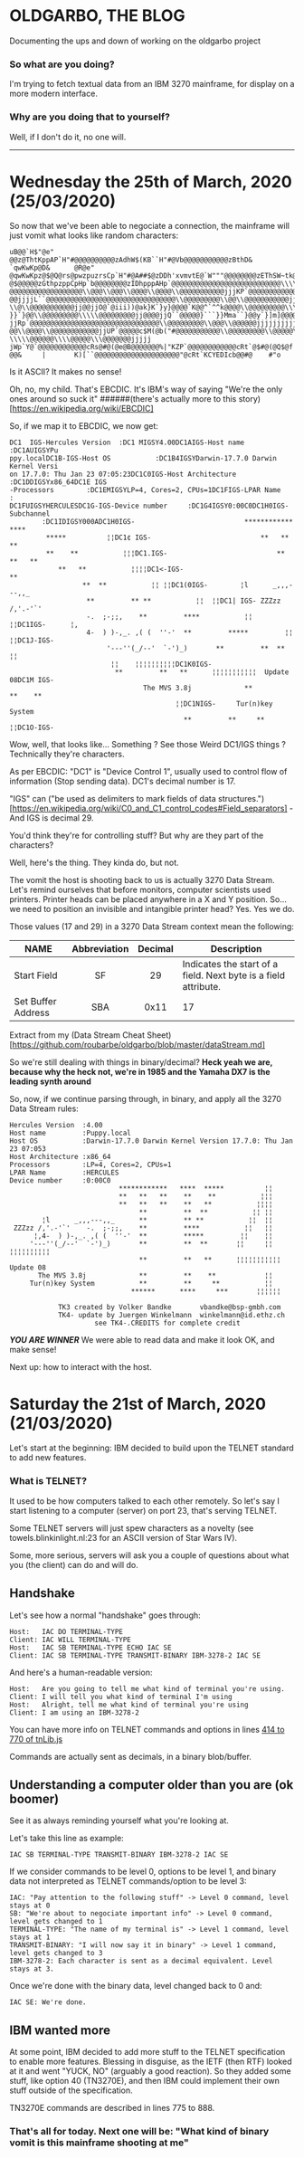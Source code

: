# OLDGARBO, THE BLOG
Documenting the ups and down of working on the oldgarbo project

### So what are you doing?
I'm trying to fetch textual data from an IBM 3270 mainframe, for display on a more modern interface.

### Why are you doing that to yourself?
Well, if I don't do it, no one will.
***

# Wednesday the 25th of March, 2020 (25/03/2020)
So now that we've been able to negociate a connection, the mainframe will just vomit what looks like random characters:

```
uB@@`H$"@e"     @@z@ThtKppAP`H"#@@@@@@@@@@zAdhW$(KB``H"#@Vb@@@@@@@@@@@zBthD&    `qwKwKp@D&      @R@e"   @qwKwKpz@$@Q@rs@pwzpuzrsCp`H"#@A##$@zDDh'xvmvtE@`W"""@@@@@@@@zEThSW~tk@C"~rk@CWd"~qFP`SWAY@U@@@@@@@@@zFdhHEYCdSEbG``D%
@$@@@@@zGthpzppCpHp`b@@@@@@@@zIDhpppAHp`@@@@@@@@@@@@@@@@@@@@@@@@@@@\\\\\\\\\\\\@@@\\\\@@\\\\\@@@@@@@@@@jjJ@`@@@@@@@@@
@@@@@@@@@@@@@@@@@@\\@@@\\@@@\\@@@@\\@@@@\\@@@@@@@@@@@jjjKP`@@@@@@@@@@@@@@@@@@@@@@@@@@@\\@@@\\@@@\\@@@@\\@@@\\@@@@@@@@@
@@jjjjL``@@@@@@@@@@@@@@@@@@@@@@@@@@@@@@@@\\@@@@@@@@@\\@@\\@@@@@@@@@@@jj@jjMp`@@@@@@@@j@@@@@@mkkk```kkm@@@@@@\\@@@@@@@@@
\\@\\@@@@@@@@@@@jj@@jjO@`@iii))@ak}K`}y}@@@@`K@@^`^^k@@@@\\@@@@@@@@@\\\\@@@@@@@@@@@jj@@@jjPP`@@@@@@jkt`@@]@]`kmK@kM@M@@
}}`}@@\\@@@@@@@@@\\\\\@@@@@@@@@jj@@@@jjQ``@@@@@}```}}Mma``}@@y`}]m]@@@@@@@\\@@@@@@@@@\\@@\\@@@@@@@jj@@@@@jj@@@@jjjjjjjj
jjRp`@@@@@@@@@@@@@@@@@@@@@@@@@@@@@@@@\\@@@@@@@@@\\@@@\\@@@@@@jjjjjjjjjjj@@d#@pxT@`@@@@@@@@Teb@sKx@@@@@@@@@@@@@\\@@@@@@@
@@\\@@@@\\@@@@@@@@@@@@jjUP`@@@@@c$M(@b("#@@@@@@@@@@@\\@@@@@@@@@\\@@@@@\\@@@@@@@@@@@jjV``@@@@@@@@@@@@@@@@@@@@@@@@@@@@@@\
\\\\\@@@@@@\\\\@@@@@\\\@@@@@@@jjjjj
jWp`Y@`@@@@@@@@@@@@cRs@#@(@e@B@@@@@@@%|"KZP`@@@@@@@@@@@@cRt`@$#@(@Q$@f       @@&     |       K)[``@@@@@@@@@@@@@@@@@@@@@"@cRt`KCYEDIcb@@#@    #"o
```

Is it ASCII? It makes no sense!

Oh, no, my child. That's EBCDIC. It's IBM's way of saying "We're the only ones around so suck it" 
######(there's actually more to this story)[https://en.wikipedia.org/wiki/EBCDIC]

So, if we map it to EBCDIC, we now get:

```
DC1  IGS-Hercules Version  :DC1 MIGSY4.00DC1AIGS-Host name         :DC1AUIGSYPu
ppy.localDC1B-IGS-Host OS           :DC1B4IGSYDarwin-17.7.0 Darwin Kernel Versi
on 17.7.0: Thu Jan 23 07:05:23DC1C0IGS-Host Architecture :DC1DDIGSYx86_64DC1E IGS
-Processors        :DC1EMIGSYLP=4, Cores=2, CPUs=1DC1FIGS-LPAR Name         :
DC1FUIGSYHERCULESDC1G-IGS-Device number     :DC1G4IGSY0:00C0DC1H0IGS-Subchannel
        :DC1IDIGSY000ADC1H0IGS-                           ************   **** 
         *****          ¦¦DC1¢ IGS-                           **   **   **    
         **    **           ¦¦¦DC1.IGS-                           **   **   ** 
            **   **           ¦¦¦¦DC1<-IGS-                                **   
                  **  **           ¦¦ ¦¦DC1(0IGS-        ¦l      _,,,---,,_     
                   **         ** **           ¦¦  ¦¦DC1| IGS- ZZZzz /,'.-'`'    
                   -.  ;-;;,    **         ****           ¦¦   ¦¦DC1IGS-      ¦,
                   4-  ) )-,_. ,( (  ''-'  **         *****         ¦¦    ¦¦DC1J-IGS-
                        '---''(_/--'  `-')_)       **         **  **       ¦¦    
                         ¦¦    ¦¦¦¦¦¦¦¦¦¦DC1K0IGS-                               
                          **         **   **      ¦¦¦¦¦¦¦¦¦¦¦  Update 08DC1M IGS-
                                 The MVS 3.8j             **         **    **    
                                         ¦¦DC1NIGS-     Tur(n)key System         
                                           **         **     **           ¦¦DC1O-IGS-   
```
Wow, well, that looks like... Something ?
See those Weird DC1/IGS things ? Technically they're characters. 

As per EBCDIC: "DC1" is "Device Control 1", usually used to control flow of information (Stop sending data). DC1's decimal number is 17.

"IGS" can ("be used as delimiters to mark fields of data structures.")[https://en.wikipedia.org/wiki/C0_and_C1_control_codes#Field_separators] - And IGS is decimal 29.

You'd think they're for controlling stuff? But why are they part of the characters?

Well, here's the thing. They kinda do, but not.

The vomit the host is shooting back to us is actually 3270 Data Stream. Let's remind ourselves that before monitors, computer scientists used printers. Printer heads can be placed anywhere in a X and Y position. So... we need to position an invisible and intangible printer head? Yes. Yes we do.

Those values (17 and 29) in a 3270 Data Stream context mean the following:

| NAME | Abbreviation | Decimal | Description |
|------|:------------:|:-------:|-------------|
| Start Field | SF | 29 | Indicates the start of a field. Next byte is a field attribute. |
| Set Buffer Address			| SBA	| 0x11	| 17	| Will set where to write data, has two leading bytes to tell location. Can be placed behind any other order. |
Extract from my (Data Stream Cheat Sheet)[https://github.com/roubarbe/oldgarbo/blob/master/dataStream.md]

So we're still dealing with things in binary/decimal?
**Heck yeah we are, because why the heck not, we're in 1985 and the Yamaha DX7 is the leading synth around**

So, now, if we continue parsing through, in binary, and apply all the 3270 Data Stream rules:
```
Hercules Version  :4.00
Host name         :Puppy.local
Host OS           :Darwin-17.7.0 Darwin Kernel Version 17.7.0: Thu Jan 23 07:053
Host Architecture :x86_64
Processors        :LP=4, Cores=2, CPUs=1
LPAR Name         :HERCULES
Device number     :0:00C0
                           ************   ****  *****          ¦¦
                           **   **   **    **    **           ¦¦¦
                           **   **   **    **   **           ¦¦¦¦
                                **         **  **           ¦¦ ¦¦
        ¦l      _,,,---,,_      **         ** **           ¦¦  ¦¦
 ZZZzz /,'.-'`'    -.  ;-;;,    **         ****           ¦¦   ¦¦
      ¦,4-  ) )-,_. ,( (  ''-'  **         *****         ¦¦    ¦¦
     '---''(_/--'  `-')_)       **         **  **       ¦¦     ¦¦    ¦¦¦¦¦¦¦¦¦¦
                                **         **   **      ¦¦¦¦¦¦¦¦¦¦¦  Update 08
       The MVS 3.8j             **         **    **            ¦¦
     Tur(n)key System           **         **     **           ¦¦
                              ******      ****     ***       ¦¦¦¦¦¦

            TK3 created by Volker Bandke       vbandke@bsp-gmbh.com
            TK4- update by Juergen Winkelmann  winkelmann@id.ethz.ch
                     see TK4-.CREDITS for complete credit
```

**_YOU ARE WINNER_**
We were able to read data and make it look OK, and make sense!

Next up: how to interact with the host.

# Saturday the 21st of March, 2020 (21/03/2020)
Let's start at the beginning: IBM decided to build upon the TELNET standard to add new features.

### What is TELNET?
It used to be how computers talked to each other remotely. So let's say I start listening to a computer (server) on port 23, that's serving TELNET.

Some TELNET servers will just spew characters as a novelty (see towels.blinkinlight.nl:23 for an ASCII version of Star Wars IV).

Some, more serious, servers will ask you a couple of questions about what you (the client) can do and will do.

## Handshake
Let's see how a normal "handshake" goes through:
```
Host:   IAC DO TERMINAL-TYPE
Client: IAC WILL TERMINAL-TYPE
Host:   IAC SB TERMINAL-TYPE ECHO IAC SE
Client: IAC SB TERMINAL-TYPE TRANSMIT-BINARY IBM-3278-2 IAC SE
```
And here's a human-readable version:
```
Host:   Are you going to tell me what kind of terminal you're using.
Client: I will tell you what kind of terminal I'm using
Host:   Alright, tell me what kind of terminal you're using
Client: I am using an IBM-3278-2
```
You can have more info on TELNET commands and options in lines [414 to 770 of tnLib.js](https://github.com/roubarbe/oldgarbo/blob/master/tnLib.js)

Commands are actually sent as decimals, in a binary blob/buffer.

## Understanding a computer older than you are (ok boomer)
See it as always reminding yourself what you're looking at.

Let's take this line as example:
```
IAC SB TERMINAL-TYPE TRANSMIT-BINARY IBM-3278-2 IAC SE
```

If we consider commands to be level 0, options to be level 1, and binary data not interpreted as TELNET commands/option to be level 3:

```
IAC: "Pay attention to the following stuff" -> Level 0 command, level stays at 0
SB: "We're about to negociate important info" -> Level 0 command, level gets changed to 1
TERMINAL-TYPE: "The name of my terminal is" -> Level 1 command, level stays at 1
TRANSMIT-BINARY: "I will now say it in binary" -> Level 1 command, level gets changed to 3
IBM-3278-2: Each character is sent as a decimal equivalent. Level stays at 3.
```

Once we're done with the binary data, level changed back to 0 and:
```
IAC SE: We're done.
```

## IBM wanted more
At some point, IBM decided to add more stuff to the TELNET specification to enable more features. Blessing in disguise, as the IETF (then RTF) looked at it and went "YUCK, NO" (arguably a good reaction). So they added some stuff, like option 40 (TN3270E), and then IBM could implement their own stuff outside of the specification.

TN3270E commands are described in lines 775 to 888.

### That's all for today. Next one will be: "What kind of binary vomit is this mainframe shooting at me"
